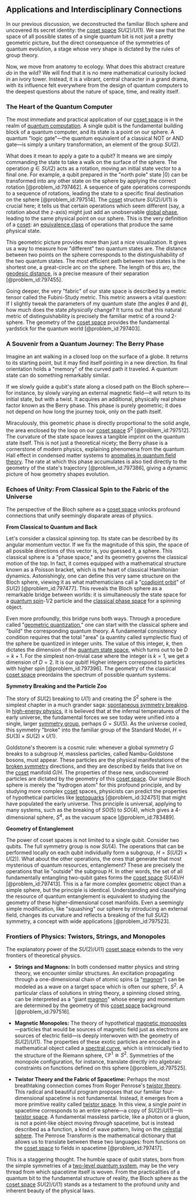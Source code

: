 ## Applications and Interdisciplinary Connections

In our previous discussion, we deconstructed the familiar Bloch sphere and uncovered its secret identity: the [coset space](@article_id:179965) $SU(2)/U(1)$. We saw that the space of all possible states of a single quantum bit is not just a pretty geometric picture, but the direct consequence of the symmetries of quantum evolution, a stage whose very shape is dictated by the rules of group theory.

Now, we move from anatomy to ecology. What does this abstract creature *do* in the wild? We will find that it is no mere mathematical curiosity locked in an ivory tower. Instead, it is a vibrant, central character in a grand drama, with its influence felt everywhere from the design of quantum computers to the deepest questions about the nature of space, time, and reality itself.

### The Heart of the Quantum Computer

The most immediate and practical application of our [coset space](@article_id:179965) is in the realm of [quantum computation](@article_id:142218). A single qubit is the fundamental building block of a quantum computer, and its state is a point on our sphere. A quantum "logic gate"—the quantum equivalent of a classical NOT or AND gate—is simply a unitary transformation, an element of the group $SU(2)$.

What does it mean to apply a gate to a qubit? It means we are simply commanding the state to take a walk on the surface of the sphere. The operation $g \in SU(2)$ acts as a rotation, moving an initial state vector to a final one. For example, a qubit prepared in the "north pole" state $|0\rangle$ can be transformed into any other state on the sphere by applying the correct rotation [@problem_id:797462]. A sequence of gate operations corresponds to a sequence of rotations, leading the state to a specific final destination on the sphere [@problem_id:797514]. The [coset](@article_id:149157) structure $SU(2)/U(1)$ is crucial here; it tells us that certain operations which seem different (say, a rotation about the z-axis) might just add an unobservable [global phase](@article_id:147453), leading to the same physical point on our sphere. This is the very definition of a [coset](@article_id:149157): an [equivalence class](@article_id:140091) of operations that produce the same physical state.

This geometric picture provides more than just a nice visualization. It gives us a way to measure how "different" two quantum states are. The distance between two points on the sphere corresponds to the distinguishability of the two quantum states. The most efficient path between two states is the shortest one, a great-circle arc on the sphere. The length of this arc, the [geodesic distance](@article_id:159188), is a precise measure of their separation [@problem_id:797455].

Going deeper, the very "fabric" of our state space is described by a metric tensor called the Fubini-Study metric. This metric answers a vital question: If I slightly tweak the parameters of my quantum state (the angles $\theta$ and $\phi$), how much does the state *physically* change? It turns out that this natural metric of distinguishability is precisely the familiar metric of a round 2-sphere. The geometry of the [coset space](@article_id:179965) provides the fundamental yardstick for the quantum world [@problem_id:797403].

### A Souvenir from a Quantum Journey: The Berry Phase

Imagine an ant walking in a closed loop on the surface of a globe. It returns to its starting point, but it may find itself pointing in a new direction. Its final orientation holds a "memory" of the curved path it traveled. A quantum state can do something remarkably similar.

If we slowly guide a qubit's state along a closed path on the Bloch sphere—for instance, by slowly varying an external magnetic field—it will return to its initial state, but with a twist. It acquires an additional, physically real phase factor known as the Berry phase. This phase is purely geometric; it does not depend on how long the journey took, only on the path itself.

Miraculously, this geometric phase is directly proportional to the solid angle, the area enclosed by the loop on our [coset space](@article_id:179965) $S^2$ [@problem_id:797512]. The curvature of the state space leaves a tangible imprint on the quantum state itself. This is not just a theoretical nicety; the Berry phase is a cornerstone of modern physics, explaining phenomena from the quantum Hall effect in condensed matter systems to [anomalies in quantum field theory](@article_id:142717). The rate at which this phase accumulates is also tied directly to the geometry of the state's trajectory [@problem_id:797386], giving a dynamic picture of how geometry shapes evolution.

### Echoes of Unity: From Classical Spin to the Fabric of the Universe

The perspective of the Bloch sphere as a [coset space](@article_id:179965) unlocks profound connections that unify seemingly disparate areas of physics.

**From Classical to Quantum and Back**

Let's consider a classical spinning top. Its state can be described by its angular momentum vector. If we fix the magnitude of this spin, the space of all possible directions of this vector is, you guessed it, a sphere. This classical sphere is a "phase space," and its geometry governs the classical motion of the top. In fact, it comes equipped with a mathematical structure known as a Poisson bracket, which is the heart of classical Hamiltonian dynamics. Astonishingly, one can define this very same structure on the Bloch sphere, viewing it as what mathematicians call a "[coadjoint orbit](@article_id:161363)" of $SU(2)$ [@problem_id:797477]. This reveals the Bloch sphere as a remarkable bridge between worlds: it is simultaneously the state space for a [quantum spin](@article_id:137265)-1/2 particle and the [classical phase space](@article_id:195273) for a spinning object.

Even more profoundly, this bridge runs both ways. Through a procedure called "[geometric quantization](@article_id:158680)," one can start with the classical sphere and "build" the corresponding quantum theory. A fundamental consistency condition requires that the total "area" (a quantity called symplectic flux) of the sphere be quantized in integer units. The value of this integer, $k$, then dictates the dimension of the [quantum state space](@article_id:197379), which turns out to be $D=k+1$. For the simplest non-trivial case where the integer is $k=1$, we get a dimension of $D=2$. It is our qubit! Higher integers correspond to particles with higher spin [@problem_id:797396]. The geometry of the classical [coset space](@article_id:179965) preordains the spectrum of possible quantum systems.

**Symmetry Breaking and the Particle Zoo**

The story of $SU(2)$ breaking to $U(1)$ and creating the $S^2$ sphere is the simplest chapter in a much grander saga: [spontaneous symmetry breaking](@article_id:140470). In [high-energy physics](@article_id:180766), it is believed that at the infernal temperatures of the early universe, the fundamental forces we see today were unified into a single, larger [symmetry group](@article_id:138068), perhaps $G=SU(5)$. As the universe cooled, this symmetry "broke" into the familiar group of the Standard Model, $H = SU(3) \times SU(2) \times U(1)$.

Goldstone's theorem is a cosmic rule: whenever a global symmetry $G$ breaks to a subgroup $H$, massless particles, called Nambu-Goldstone bosons, must appear. These particles are the physical manifestations of the [broken symmetry](@article_id:158500) directions, and they are described by fields that live on the [coset](@article_id:149157) manifold $G/H$. The properties of these new, undiscovered particles are dictated by the geometry of this [coset space](@article_id:179965). Our simple Bloch sphere is merely the "hydrogen atom" for this profound principle, and by studying more complex [coset](@article_id:149157) spaces, physicists can predict the properties of hypothetical particles like [leptoquarks](@article_id:182677) [@problem_id:324751] that might have populated the early universe. This principle is universal, applying to many systems, such as the breaking of $SO(5)$ to $SO(4)$, which gives a 4-dimensional sphere, $S^4$, as the vacuum space [@problem_id:783489].

**Geometry of Entanglement**

The power of coset spaces is not limited to a single qubit. Consider two qubits. The full symmetry group is now $SU(4)$. The operations that can be performed locally on each qubit individually form a subgroup, $H = S(U(2) \times U(2))$. What about the other operations, the ones that generate that most mysterious of quantum resources, entanglement? These are precisely the operations that lie "outside" the subgroup $H$. In other words, the set of all fundamentally entangling two-qubit gates forms the [coset space](@article_id:179965) $SU(4)/H$ [@problem_id:797413]. This is a far more complex geometric object than a simple sphere, but the principle is identical. Understanding and classifying the resource of quantum entanglement is equivalent to studying the geometry of these higher-dimensional coset manifolds. Even a seemingly simple modification, like "squashing" our sphere by introducing an external field, changes its curvature and reflects a breaking of the full $SU(2)$ symmetry, a concept with wide applications [@problem_id:797523].

### Frontiers of Physics: Twistors, Strings, and Monopoles

The explanatory power of the $SU(2)/U(1)$ [coset space](@article_id:179965) extends to the very frontiers of theoretical physics.

*   **Strings and Magnons:** In both condensed matter physics and string theory, we encounter similar structures. An excitation propagating through a one-dimensional chain of atomic spins (a "[magnon](@article_id:143777)") can be modeled as a wave on a target space which is often our sphere, $S^2$. A particular class of solutions in string theory, a spinning closed string, can be interpreted as a "giant [magnon](@article_id:143777)" whose energy and momentum are determined by the geometry of this [coset space](@article_id:179965) background [@problem_id:797516].

*   **Magnetic Monopoles:** The theory of hypothetical [magnetic monopoles](@article_id:142323)—particles that would be sources of magnetic field just as electrons are sources of electric field—is deeply interwoven with the geometry of $SU(2)/U(1)$. The properties of these exotic particles are encoded in a mathematical object called a [spectral curve](@article_id:192703), which is intrinsically tied to the structure of the Riemann sphere, $\mathbb{CP}^1 \cong S^2$. Symmetries of the monopole configuration, for instance, translate directly into algebraic constraints on functions defined on this sphere [@problem_id:797525].

*   **Twistor Theory and the Fabric of Spacetime:** Perhaps the most breathtaking connection comes from Roger Penrose's [twistor theory](@article_id:158255). This radical and beautiful program proposes that our familiar four-dimensional spacetime is not fundamental. Instead, it emerges from a more primitive reality called [twistor space](@article_id:159212). In this view, a single *point* in spacetime corresponds to an entire sphere—a copy of $SU(2)/U(1)$—in [twistor space](@article_id:159212). A fundamental massless particle, like a photon or a gluon, is not a point-like object moving *through* spacetime, but is instead described as a function, a kind of wave pattern, living on the [celestial sphere](@article_id:157774). The Penrose Transform is the mathematical dictionary that allows us to translate between these two languages: from functions on the [coset space](@article_id:179965) to fields in spacetime [@problem_id:797417].

This is a staggering thought. The humble space of qubit states, born from the simple symmetries of a [two-level quantum system](@article_id:190305), may be the very thread from which spacetime itself is woven. From the practicalities of a quantum bit to the fundamental structure of reality, the Bloch sphere as the [coset space](@article_id:179965) $SU(2)/U(1)$ stands as a testament to the profound unity and inherent beauty of the physical laws.